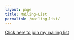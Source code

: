 ```yaml
---
layout: page
title: Mailing-List
permalink: /mailing-list/
---
```

[Click here to join my mailing list](https://eepurl.com/hgUiO9)  